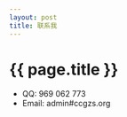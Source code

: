 ```yaml
---
layout: post
title: 联系我
---
```


{{ page.title }}
================

- QQ: 969 062 773
- Email: admin#ccgzs.org

